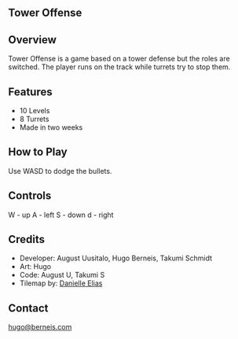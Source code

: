 ## Tower Offense

## Overview

Tower Offense is a game based on a tower defense but the roles are switched. The player runs on the track while turrets try to stop them.

## Features

-   10 Levels
-   8 Turrets
-   Made in two weeks

## How to Play

Use  WASD to dodge the bullets. 

## Controls
W - up
A - left
S - down
d - right

## Credits

-   Developer: August Uusitalo, Hugo Berneis, Takumi  Schmidt
-   Art: Hugo
-   Code: August U, Takumi S
-   Tilemap by: [Danielle Elias](https://twitter.com/ddanielleelias)

## Contact

hugo@berneis.com